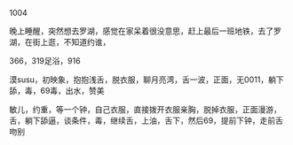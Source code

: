 1004

晚上睡醒，突然想去罗湖，感觉在家呆着很没意思，赶上最后一班地铁，去了罗湖，在街上逛，不知道约谁，

366，319足浴，916

漠susu，初映象，抱抱浅舌，脱衣服，聊月亮湾，舌一波，正面，无0011，躺下舔，毒，69毒，出水，赞美

敏儿，约重，等一个钟，自己衣服，直接拨开衣服亲胸，脱掉衣服，正面漫游，舌，躺下舔逼，谈条件，毒，继续舌，上油，舌下，然后69，提前下钟，走前舌吻别